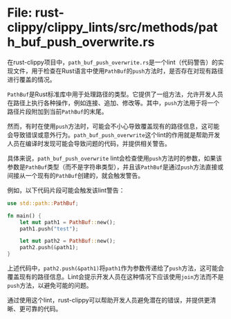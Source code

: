 # File: rust-clippy/clippy_lints/src/methods/path_buf_push_overwrite.rs

在rust-clippy项目中，`path_buf_push_overwrite.rs`是一个lint（代码警告）的实现文件，用于检查在Rust语言中使用`PathBuf`的`push`方法时，是否存在对现有路径进行覆盖的情况。

`PathBuf`是Rust标准库中用于处理路径的类型。它提供了一组方法，允许开发人员在路径上执行各种操作，例如连接、追加、修改等。其中，`push`方法用于将一个路径片段附加到当前`PathBuf`的末尾。

然而，有时在使用`push`方法时，可能会不小心导致覆盖现有的路径信息，这可能会导致错误或意外行为。`path_buf_push_overwrite`这个lint的作用就是帮助开发人员在编译时发现可能会导致问题的代码，并提供相关警告。

具体来说，`path_buf_push_overwrite` lint会检查使用`push`方法时的参数，如果该参数是`PathBuf`类型（而不是字符串类型），并且该`PathBuf`是通过`push`方法直接或间接从一个现有的`PathBuf`创建的，就会触发警告。

例如，以下代码片段可能会触发该lint警告：

```rust
use std::path::PathBuf;

fn main() {
    let mut path1 = PathBuf::new();
    path1.push("test");

    let mut path2 = PathBuf::new();
    path2.push(&path1);
}
```

上述代码中，`path2.push(&path1)`将`path1`作为参数传递给了`push`方法，这可能会覆盖现有的路径信息。Lint会提示开发人员在这种情况下应该使用`join`方法而不是`push`方法，以避免可能的问题。

通过使用这个lint，rust-clippy可以帮助开发人员避免潜在的错误，并提供更清晰、更可靠的代码。

